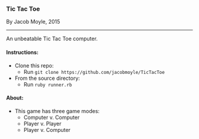 ### Tic Tac Toe ###
By Jacob Moyle, 2015

---

An unbeatable Tic Tac Toe computer.

#### Instructions:
* Clone this repo:
  * Run `git clone https://github.com/jacobmoyle/TicTacToe`
* From the source directory:
  * Run `ruby runner.rb`

#### About:
* This game has three game modes:
  * Computer v. Computer
  * Player v. Player
  * Player v. Computer
